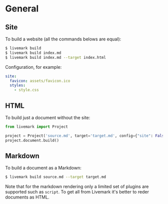 # General

## Site

To build a website (all the commands belows are equal):

```bash
$ livemark build
$ livemark build index.md
$ livemark build index.md --target index.html
```

Configuration, for example:

```yaml
site:
  favicon: assets/favicon.ico
  styles:
    - style.css
```

## HTML

To build just a document without the site:

```python
from livemark import Project

project = Project('source.md', target='target.md', config={"site": False})
project.document.build()
```

## Markdown

To build a document as a Markdown:

```bash
$ livemark build source.md --target target.md
```

Note that for the markdown rendering only a limited set of plugins are supported such as `script`. To get all from Livemark it's better to reder documents as HTML.

